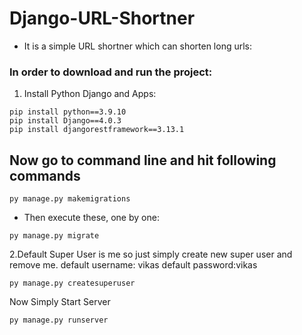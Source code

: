 # Django-URL-Shortner

* It is a simple URL shortner which can shorten long urls: <br>

### In order to download and run the project:
1. Install Python Django and Apps:
```shell
pip install python==3.9.10
pip install Django==4.0.3
pip install djangorestframework==3.13.1
```
## Now go to command line and hit following commands

```shell
py manage.py makemigrations
```
* Then execute these, one by one:
```shell
py manage.py migrate
```

2.Default Super User is me so just simply create new super user and remove me.
default username: vikas
default password:vikas

```shell
py manage.py createsuperuser
```

Now Simply Start Server
```shell
py manage.py runserver
```

